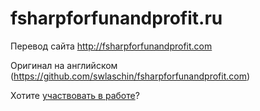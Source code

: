 # fsharpforfunandprofit.ru

Перевод сайта http://fsharpforfunandprofit.com

Оригинал на английском (https://github.com/swlaschin/fsharpforfunandprofit.com)

Хотите [участвовать в работе](how-to-contribute/_index.md)?
